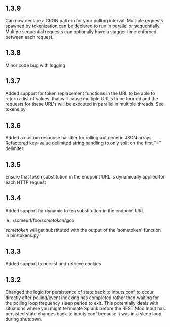 1.3.9
-----
Can now declare a CRON pattern for your polling interval.
Multiple requests spawned by tokenization can be declared to run in parallel or sequentially.
Multipe sequential requests can optionally have a stagger time enforced between each request.

1.3.8
-----
Minor code bug with logging

1.3.7
-----
Added support for token replacement functions in the URL to be able to return a list
of values, that will cause multiple URL's to be formed and the requests for these
URL's will be executed in parallel in multiple threads. See tokens.py

1.3.6
-----

Added a custom response handler for rolling out generic JSON arrays
Refactored key=value delimited string handling to only split on the first "=" delimiter

1.3.5
-----

Ensure that token substitution in the endpoint URL is dynamically applied for each
HTTP request

1.3.4
-----

Added support for dynamic token substitution in the endpoint URL

ie : /someurl/foo/$sometoken$/goo 

$sometoken$ will get substituted with the output of the 'sometoken' function
in bin/tokens.py

1.3.3
-----
Added support to persist and retrieve cookies

1.3.2
-----
Changed the logic for persistence of state back to inputs.conf to occur directly after polling/event indexing has completed rather than waiting for the polling loop frequency sleep period to exit. This potentially deals with situations where you might terminate Splunk before the REST Mod Input has persisted state changes back to inputs.conf because it was in a sleep loop during shutdown.
